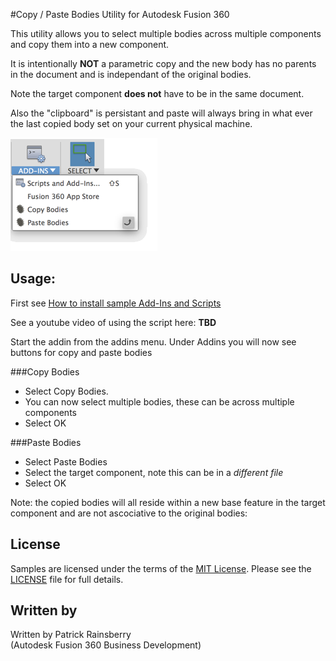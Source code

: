 #Copy / Paste Bodies Utility for Autodesk Fusion 360

This utility allows you to select multiple bodies across multiple components and copy them into a new component.

It is intentionally __NOT__ a parametric copy and the new body has no parents in the document and is independant of the original bodies.

Note the target component __does not__ have to be in the same document.

Also the "clipboard" is persistant and paste will always bring in what ever the last copied body set on your current physical machine.


![copyPaste Cover](./resources/readMeCover.png)

## Usage:
First see [How to install sample Add-Ins and Scripts](https://rawgit.com/AutodeskFusion360/AutodeskFusion360.github.io/master/Installation.html)

See a youtube video of using the script here: __TBD__

Start the addin from the addins menu. 
Under Addins you will now see buttons for copy and paste bodies 

###Copy Bodies
* Select Copy Bodies.
* You can now select multiple bodies, these can be across multiple components
* Select OK

###Paste Bodies
* Select Paste Bodies
* Select the target component, note this can be in a _different file_
* Select OK


Note: the copied bodies will all reside within a new base feature in the target component and are not ascociative to the original bodies:


## License
Samples are licensed under the terms of the [MIT License](http://opensource.org/licenses/MIT). Please see the [LICENSE](LICENSE) file for full details.

## Written by

Written by Patrick Rainsberry <br /> (Autodesk Fusion 360 Business Development)
